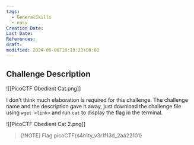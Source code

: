 ```yaml
---
tags:
  - GeneralSkills
  - easy
Creation Date: 
Last Date: 
References: 
draft: 
modified: 2024-09-06T10:10:23+08:00
---
```

## Challenge Description
![[PicoCTF Obedient Cat.png]]

I don't think much elaboration is required for this challenge. The challenge name and the description gave it away, just download the challenge file using `wget <link>` and run `cat` to display the flag in the terminal.

![[PicoCTF Obedient Cat 2.png]]

> [!NOTE] Flag
> picoCTF{s4n1ty_v3r1f13d_2aa22101}